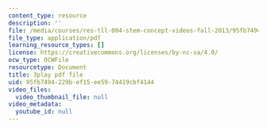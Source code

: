 ```yaml
---
content_type: resource
description: ''
file: /media/courses/res-tll-004-stem-concept-videos-fall-2013/95fb7494229bef15ee5974419cbf4144_JGeTcRfKgBo.pdf
file_type: application/pdf
learning_resource_types: []
license: https://creativecommons.org/licenses/by-nc-sa/4.0/
ocw_type: OCWFile
resourcetype: Document
title: 3play pdf file
uid: 95fb7494-229b-ef15-ee59-74419cbf4144
video_files:
  video_thumbnail_file: null
video_metadata:
  youtube_id: null
---
```

